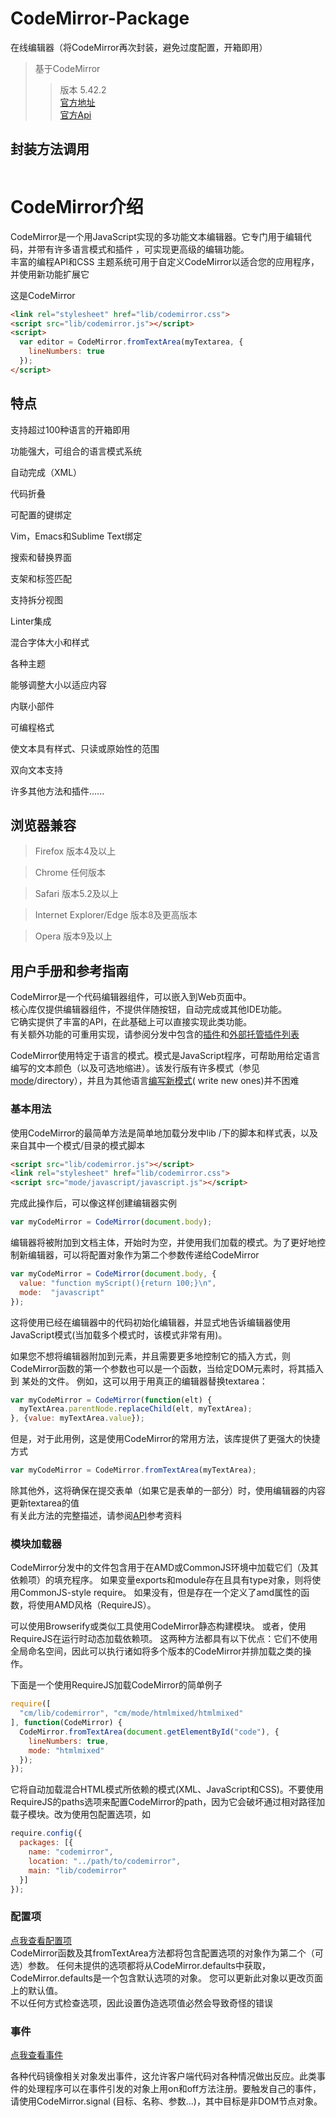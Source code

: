 # CodeMirror-Package
在线编辑器（将CodeMirror再次封装，避免过度配置，开箱即用）  
>基于CodeMirror
>>版本 5.42.2  
>>[官方地址](https://codemirror.net/)  
>>[官方Api](https://codemirror.net/doc/manual.html)


## 封装方法调用
```js
```

# CodeMirror介绍
CodeMirror是一个用JavaScript实现的多功能文本编辑器。它专门用于编辑代码，并带有许多语言模式和插件 ，可实现更高级的编辑功能。  
丰富的编程API和CSS 主题系统可用于自定义CodeMirror以适合您的应用程序，并使用新功能扩展它  

 这是CodeMirror   
```html
<link rel="stylesheet" href="lib/codemirror.css">
<script src="lib/codemirror.js"></script>
<script>
  var editor = CodeMirror.fromTextArea(myTextarea, {
    lineNumbers: true
  });
</script>
```
## 特点
 支持超过100种语言的开箱即用

功能强大，可组合的语言模式系统

自动完成（XML）

代码折叠

可配置的键绑定

Vim，Emacs和Sublime Text绑定

搜索和替换界面

支架和标签匹配

支持拆分视图

Linter集成

混合字体大小和样式

各种主题

能够调整大小以适应内容

内联小部件

可编程格式

使文本具有样式、只读或原始性的范围

双向文本支持

许多其他方法和插件......  

## 浏览器兼容
>Firefox	版本4及以上  

>Chrome	任何版本  

>Safari	版本5.2及以上  

>Internet Explorer/Edge  版本8及更高版本  

>Opera	版本9及以上

## 用户手册和参考指南
 CodeMirror是一个代码编辑器组件，可以嵌入到Web页面中。  
 核心库仅提供编辑器组件，不提供伴随按钮，自动完成或其他IDE功能。   
 它确实提供了丰富的API，在此基础上可以直接实现此类功能。   
 有关额外功能的可重用实现，请参阅分发中包含的[插件](https://codemirror.net/doc/manual.html#addons)和[外部托管插件列表](https://github.com/codemirror/CodeMirror/wiki/CodeMirror-addons)  
 
 CodeMirror使用特定于语言的模式。模式是JavaScript程序，可帮助用给定语言编写的文本颜色（以及可选地缩进）。该发行版有许多模式（参见 [mode](https://codemirror.net/mode/)/directory），并且为其他语言[编写新模式](https://codemirror.net/doc/manual.html#modeapi)( write new ones)并不困难  
### 基本用法
使用CodeMirror的最简单方法是简单地加载分发中lib /下的脚本和样式表，以及来自其中一个模式/目录的模式脚本  
```html
<script src="lib/codemirror.js"></script>
<link rel="stylesheet" href="lib/codemirror.css">
<script src="mode/javascript/javascript.js"></script>
```  
完成此操作后，可以像这样创建编辑器实例  
```js
var myCodeMirror = CodeMirror(document.body);
```
编辑器将被附加到文档主体，开始时为空，并使用我们加载的模式。为了更好地控制新编辑器，可以将配置对象作为第二个参数传递给CodeMirror  
```js
var myCodeMirror = CodeMirror(document.body, {
  value: "function myScript(){return 100;}\n",
  mode:  "javascript"
});
```
这将使用已经在编辑器中的代码初始化编辑器，并显式地告诉编辑器使用JavaScript模式(当加载多个模式时，该模式非常有用)。  


如果您不想将编辑器附加到元素，并且需要更多地控制它的插入方式，则CodeMirror函数的第一个参数也可以是一个函数，当给定DOM元素时，将其插入到 某处的文件。 例如，这可以用于用真正的编辑器替换textarea：  
```js
var myCodeMirror = CodeMirror(function(elt) {
  myTextArea.parentNode.replaceChild(elt, myTextArea);
}, {value: myTextArea.value});
```  
但是，对于此用例，这是使用CodeMirror的常用方法，该库提供了更强大的快捷方式  
```js
var myCodeMirror = CodeMirror.fromTextArea(myTextArea);
```  
除其他外，这将确保在提交表单（如果它是表单的一部分）时，使用编辑器的内容更新textarea的值  
有关此方法的完整描述，请参阅[API](https://codemirror.net/doc/manual.html#fromTextArea)参考资料  

### 模块加载器
CodeMirror分发中的文件包含用于在AMD或CommonJS环境中加载它们（及其依赖项）的填充程序。 如果变量exports和module存在且具有type对象，则将使用CommonJS-style require。 如果没有，但是存在一个定义了amd属性的函数，将使用AMD风格（RequireJS）。  

可以使用Browserify或类似工具使用CodeMirror静态构建模块。 或者，使用RequireJS在运行时动态加载依赖项。 这两种方法都具有以下优点：它们不使用全局命名空间，因此可以执行诸如将多个版本的CodeMirror并排加载之类的操作。  


下面是一个使用RequireJS加载CodeMirror的简单例子  
```js
require([
  "cm/lib/codemirror", "cm/mode/htmlmixed/htmlmixed"
], function(CodeMirror) {
  CodeMirror.fromTextArea(document.getElementById("code"), {
    lineNumbers: true,
    mode: "htmlmixed"
  });
});
```  
它将自动加载混合HTML模式所依赖的模式(XML、JavaScript和CSS)。不要使用RequireJS的paths选项来配置CodeMirror的path，因为它会破坏通过相对路径加载子模块。改为使用包配置选项，如  
```js
require.config({
  packages: [{
    name: "codemirror",
    location: "../path/to/codemirror",
    main: "lib/codemirror"
  }]
});
```  

### 配置项

[点我查看配置项](./configuration.md)  
CodeMirror函数及其fromTextArea方法都将包含配置选项的对象作为第二个（可选）参数。 任何未提供的选项都将从CodeMirror.defaults中获取，CodeMirror.defaults是一个包含默认选项的对象。 您可以更新此对象以更改页面上的默认值。  
不以任何方式检查选项，因此设置伪造选项值必然会导致奇怪的错误


### 事件
[点我查看事件](./events.md)  

各种代码镜像相关对象发出事件，这允许客户端代码对各种情况做出反应。此类事件的处理程序可以在事件引发的对象上用on和off方法注册。要触发自己的事件，请使用CodeMirror.signal (目标、名称、参数...)，其中目标是非DOM节点对象。  


